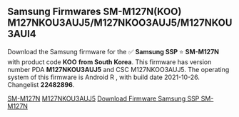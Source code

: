 <h2>Samsung Firmwares SM-M127N(KOO) M127NKOU3AUJ5/M127NKOO3AUJ5/M127NKOU3AUI4</h2>
Download the Samsung firmware for the ✅ <strong>Samsung SSP </strong> ⭐ <strong>SM-M127N</strong> with product code <strong>KOO</strong> <strong> from South Korea</strong>. This firmware has version number PDA <strong>M127NKOU3AUJ5</strong> and CSC M127NKOO3AUJ5. The operating system of this firmware is Android R , with build date 2021-10-26. Changelist <strong>22482896</strong>.


[SM-M127N](https://samfirm.shop/samsung/model/SM-M127N)
[M127NKOU3AUJ5](https://samfirm.shop/samsung/pda/M127NKOU3AUJ5)
[Download Firmware Samsung SSP SM-M127N](https://samfirm.shop/samsung/firmware/468193)
